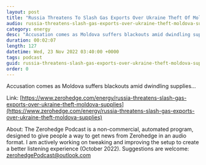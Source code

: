 ```yaml
---
layout: post
title: "Russia Threatens To Slash Gas Exports Over Ukraine Theft Of Moldova Supplies"
audio: russia-threatens-slash-gas-exports-over-ukraine-theft-moldova-supplies-0
category: energy
desc: "Accusation comes as Moldova suffers blackouts amid dwindling supplies..."
duration: 00:02:07
length: 127
datetime: Wed, 23 Nov 2022 03:40:00 +0000
tags: podcast
guid: russia-threatens-slash-gas-exports-over-ukraine-theft-moldova-supplies-0
order: 0
---
```

Accusation comes as Moldova suffers blackouts amid dwindling supplies...

Link: [https://www.zerohedge.com/energy/russia-threatens-slash-gas-exports-over-ukraine-theft-moldova-supplies](https://www.zerohedge.com/energy/russia-threatens-slash-gas-exports-over-ukraine-theft-moldova-supplies)

About: The Zerohedge Podcast is a non-commercial, automated program, designed to give people a way to get news from Zerohedge in an audio format.  I am actively working on tweaking and improving the setup to create a better listening experience (October 2022).  Suggestions are welcome: [zerohedgePodcast@outlook.com](mailto:zerohedgePodcast@outlook.com)